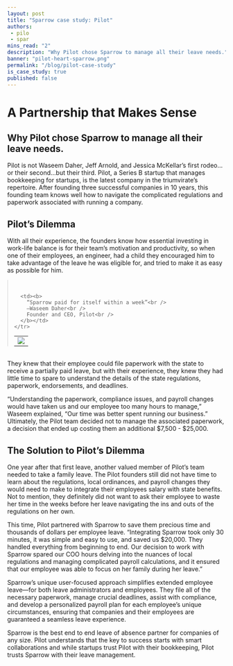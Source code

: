 ```yaml
---
layout: post
title: "Sparrow case study: Pilot"
authors:
 - pilo
 - spar
mins_read: "2"
description: "Why Pilot chose Sparrow to manage all their leave needs."
banner: "pilot-heart-sparrow.png"
permalink: "/blog/pilot-case-study"
is_case_study: true
published: false
---
```


# A Partnership that Makes Sense
## Why Pilot chose Sparrow to manage all their leave needs.

Pilot is not Waseem Daher, Jeff Arnold, and Jessica McKellar’s first rodeo…or their second…but their third. Pilot, a Series B startup that manages bookkeeping for startups, is the latest company in the triumvirate’s repertoire. After founding three successful companies in 10 years, this founding team knows well how to navigate the complicated regulations and paperwork associated with running a company.


## Pilot’s Dilemma

With all their experience, the founders know how essential investing in work-life balance is for  their team’s motivation and productivity, so when one of their employees, an engineer, had a child they encouraged him to take advantage of the leave he was eligible for, and tried to make it as easy as possible for him.

<blockquote style="margin:auto;"><br />
  <table style="margin:auto;">
    <tr>
      <td>
        <div class="blog-post-author">
          <img class="top" src="/assets/images/faces/{{ site.data.people['wasd'].face }}">
        </div>
      </td>

      <td><b>
        “Sparrow paid for itself within a week”<br />
        —Waseem Daher<br />
        Founder and CEO, Pilot<br />
      </b></td>
    </tr>
  </table>
</blockquote><br />

They knew that their employee could file paperwork with the state to receive a partially paid leave, but with their experience, they knew they had little time to spare to understand the  details of the state regulations, paperwork, endorsements, and deadlines.

“Understanding the paperwork, compliance issues, and payroll changes would have taken us and our employee too many hours to manage,” Waseem explained, “Our time was better spent running our business.” Ultimately, the Pilot team decided not to manage the associated paperwork, a decision that ended up costing them an additional $7,500 - $25,000.

## The Solution to Pilot’s Dilemma

One year after that first leave, another valued member of Pilot’s team needed to take a family leave. The Pilot founders still did not have time to learn about the regulations, local ordinances, and payroll changes they would need to make to integrate their employees salary with state benefits. Not to mention, they definitely did not want to ask their employee to waste her time in the weeks before her leave navigating the ins and outs of the regulations on her own.

This time, Pilot partnered with Sparrow to save them precious time and thousands of dollars per employee leave. “Integrating Sparrow took only 30 minutes, it was simple and easy to use, and saved us $20,000. They handled everything from beginning to end. Our decision to work with Sparrow spared our COO hours delving into the nuances of local regulations and managing complicated payroll calculations, and it ensured that our employee was able to focus on her family during her leave.”

Sparrow’s unique user-focused approach simplifies extended employee leave—for both leave administrators and employees. They file all of the necessary paperwork, manage crucial deadlines, assist with compliance, and develop a personalized payroll plan for each employee’s unique circumstances, ensuring that companies and their employees are guaranteed a seamless leave experience.

Sparrow is the best end to end leave of absence partner for companies of any size. Pilot understands that the key to success starts with smart collaborations and while startups trust Pilot with their bookkeeping, Pilot trusts Sparrow with their leave management.
